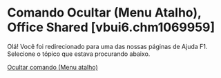 
# Comando Ocultar (Menu Atalho), Office Shared [vbui6.chm1069959]

Olá! Você foi redirecionado para uma das nossas páginas de Ajuda F1. Selecione o tópico que estava procurando abaixo.

[Ocultar comando (Menu atalho)](http://msdn.microsoft.com/library/9aeedfc0-57d9-4a48-aa1c-152c8bd0f7e7%28Office.15%29.aspx)
